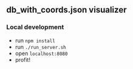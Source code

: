 ## db_with_coords.json visualizer

### Local development

- run `npm install`
- run `./run_server.sh`
- open `localhost:8080`
- profit!